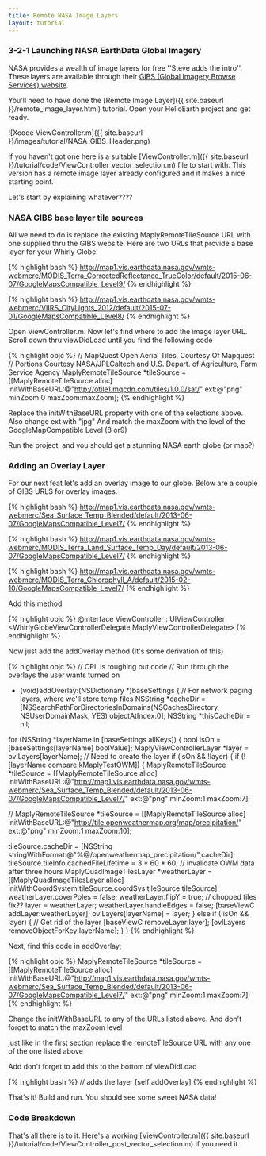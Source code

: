 ```yaml
---
title: Remote NASA Image Layers
layout: tutorial
---
```



### 3-2-1 Launching NASA EarthData Global Imagery

NASA provides a wealth of image layers for free ''Steve adds the intro''.  These layers are available through their [GIBS (Global Imagery Browse Services) website](https://earthdata.nasa.gov/about/science-system-description/eosdis-components/global-imagery-browse-services-gibs).

You'll need to have done the [Remote Image Layer]({{ site.baseurl }}/remote_image_layer.html) tutorial.  Open your HelloEarth project and get ready.

![Xcode ViewController.m]({{ site.baseurl }}/images/tutorial/NASA_GIBS_Header.png)

If you haven't got one here is a suitable [ViewController.m]({{ site.baseurl }}/tutorial/code/ViewController_vector_selection.m) file to start with.  This version has a remote image layer already configured and it makes a nice starting point.

Let's start by explaining whatever????

### NASA GIBS base layer tile sources

All we need to do is replace the existing MaplyRemoteTileSource URL with one supplied thru the GIBS website.  Here are two URLs that provide a base layer for your Whirly Globe.

{% highlight bash %}
http://map1.vis.earthdata.nasa.gov/wmts-webmerc/MODIS_Terra_CorrectedReflectance_TrueColor/default/2015-06-07/GoogleMapsCompatible_Level9/
{% endhighlight %}

{% highlight bash %}
http://map1.vis.earthdata.nasa.gov/wmts-webmerc/VIIRS_CityLights_2012/default/2015-07-01/GoogleMapsCompatible_Level8/
{% endhighlight %}

Open ViewController.m. Now let's find where to add the image layer URL.  Scroll down thru viewDidLoad until you find the following code

{% highlight objc %}
// MapQuest Open Aerial Tiles, Courtesy Of Mapquest
// Portions Courtesy NASA/JPL­Caltech and U.S. Depart. of Agriculture, Farm Service Agency
MaplyRemoteTileSource *tileSource =
[[MaplyRemoteTileSource alloc]
    initWithBaseURL:@"http://otile1.mqcdn.com/tiles/1.0.0/sat/"
    ext:@"png" minZoom:0 maxZoom:maxZoom];
{% endhighlight %}

Replace the initWithBaseURL property with one of the selections above.
Also change ext with "jpg"
And match the maxZoom with the level of the GoogleMapCompatible Level (8 or9)

Run the project, and you should get a stunning NASA earth globe (or map?)

### Adding an Overlay Layer

For our next feat let's add an overlay image to our globe.  Below are a couple of GIBS URLS for overlay images.

{% highlight bash %}
http://map1.vis.earthdata.nasa.gov/wmts-webmerc/Sea_Surface_Temp_Blended/default/2013-06-07/GoogleMapsCompatible_Level7/
{% endhighlight %}

{% highlight bash %}
http://map1.vis.earthdata.nasa.gov/wmts-webmerc/MODIS_Terra_Land_Surface_Temp_Day/default/2013-06-07/GoogleMapsCompatible_Level7/
{% endhighlight %}

{% highlight bash %}
http://map1.vis.earthdata.nasa.gov/wmts-webmerc/MODIS_Terra_Chlorophyll_A/default/2015-02-10/GoogleMapsCompatible_Level7/
{% endhighlight %}


Add this method

{% highlight objc %}
@interface ViewController : UIViewController 
                <WhirlyGlobeViewControllerDelegate,MaplyViewControllerDelegate>
{% endhighlight %}

Now just add the addOverlay method  (It's some derivation of this)

{% highlight objc %}
­// CPL is roughing out code
// Run through the overlays the user wants turned on
- (void)addOverlay:(NSDictionary *)baseSettings
{
// For network paging layers, where we'll store temp files
NSString *cacheDir = [NSSearchPathForDirectoriesInDomains(NSCachesDirectory, NSUserDomainMask, YES)  objectAtIndex:0];
NSString *thisCacheDir = nil;

for (NSString *layerName in [baseSettings allKeys])
{
bool isOn = [baseSettings[layerName] boolValue];
MaplyViewControllerLayer *layer = ovlLayers[layerName];
// Need to create the layer
if (isOn && !layer)
{
if (![layerName compare:kMaplyTestOWM])
{
MaplyRemoteTileSource *tileSource = [[MaplyRemoteTileSource alloc] initWithBaseURL:@"http://map1.vis.earthdata.nasa.gov/wmts-webmerc/Sea_Surface_Temp_Blended/default/2013-06-07/GoogleMapsCompatible_Level7/"
ext:@"png" minZoom:1 maxZoom:7];

//             MaplyRemoteTileSource *tileSource = [[MaplyRemoteTileSource alloc] initWithBaseURL:@"http://tile.openweathermap.org/map/precipitation/" ext:@"png" minZoom:1 maxZoom:10];

tileSource.cacheDir = [NSString stringWithFormat:@"%@/openweathermap_precipitation/",cacheDir];
tileSource.tileInfo.cachedFileLifetime = 3 * 60 * 60; // invalidate OWM data after three hours
MaplyQuadImageTilesLayer *weatherLayer = [[MaplyQuadImageTilesLayer alloc] initWithCoordSystem:tileSource.coordSys tileSource:tileSource];
weatherLayer.coverPoles = false;
weatherLayer.flipY = true;         // chopped tiles fix??
layer = weatherLayer;
weatherLayer.handleEdges = false;
[baseViewC addLayer:weatherLayer];
ovlLayers[layerName] = layer;
} else if (!isOn && layer)
{
// Get rid of the layer
[baseViewC removeLayer:layer];
[ovlLayers removeObjectForKey:layerName];
}
}
{% endhighlight %}

Next, find this code in addOverlay;

{% highlight objc %}
MaplyRemoteTileSource *tileSource = [[MaplyRemoteTileSource alloc] initWithBaseURL:@"http://map1.vis.earthdata.nasa.gov/wmts-webmerc/Sea_Surface_Temp_Blended/default/2013-06-07/GoogleMapsCompatible_Level7/"
ext:@"png" minZoom:1 maxZoom:7];
{% endhighlight %}
 
Change the initWithBaseURL to any of the URLs listed above.
And don't forget to match the maxZoom level

just like in the first section replace the remoteTileSource URL with any one of the one listed above

Add don't forget to add this to the bottom of viewDidLoad

{% highlight bash %}
// adds the layer
[self addOverlay]
{% endhighlight %}


That's it! Build and run.  You should see some sweet NASA data! 

### Code Breakdown

That's all there is to it.  Here's a working [ViewController.m]({{ site.baseurl }}/tutorial/code/ViewController_post_vector_selection.m) if you need it.
